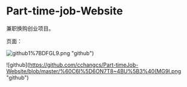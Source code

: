 # Part-time-job-Website
兼职换购创业项目。

页面：

![github](https://github.com/cchangcs/Part-timeJob-Website/blob/master/17%5B457OM1%7DM%7BTBS)1%7BDFGL9.png "github") 


![github](https://github.com/cchangcs/Part-timeJob-Website/blob/master/%60C6I%5D6ON7T8~4BU%5B3%40(MG9I.png "github") 

